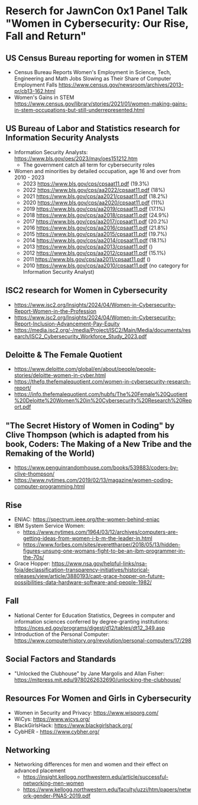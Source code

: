 # Reserch for JawnCon 0x1 Panel Talk "Women in Cybersecurity: Our Rise, Fall and Return"

## US Census Bureau reporting for women in STEM
- Census Bureau Reports Women's Employment in Science, Tech, Engineering and Math Jobs Slowing as Their Share of Computer Employment Falls https://www.census.gov/newsroom/archives/2013-pr/cb13-162.html
- Women's Gains in STEM https://www.census.gov/library/stories/2021/01/women-making-gains-in-stem-occupations-but-still-underrepresented.html


## US Bureau of Labor and Statistics research for Information Security Analysts
- Information Security Analysts: https://www.bls.gov/oes/2023/may/oes151212.htm
  - The government catch all term for cybersecurity roles
- Women and minorities by detailed occupation, age 16 and over from 2010 - 2023
  - 2023 https://www.bls.gov/cps/cpsaat11.pdf (19.3%)
  - 2022 https://www.bls.gov/cps/aa2022/cpsaat11.pdf (18%)
  - 2021 https://www.bls.gov/cps/aa2021/cpsaat11.pdf (18.2%)
  - 2020 https://www.bls.gov/cps/aa2020/cpsaat11.pdf (11%)
  - 2019 https://www.bls.gov/cps/aa2019/cpsaat11.pdf (17.1%)
  - 2018 https://www.bls.gov/cps/aa2018/cpsaat11.pdf (24.9%)
  - 2017 https://www.bls.gov/cps/aa2017/cpsaat11.pdf (20.2%)
  - 2016 https://www.bls.gov/cps/aa2016/cpsaat11.pdf (21.8%)
  - 2015 https://www.bls.gov/cps/aa2015/cpsaat11.pdf (19.7%)
  - 2014 https://www.bls.gov/cps/aa2014/cpsaat11.pdf (18.1%)
  - 2013 https://www.bls.gov/cps/aa2013/cpsaat11.pdf ()
  - 2012 https://www.bls.gov/cps/aa2012/cpsaat11.pdf (15.1%)
  - 2011 https://www.bls.gov/cps/aa2011/cpsaat11.pdf ()
  - 2010 https://www.bls.gov/cps/aa2010/cpsaat11.pdf (no category for Information Security Analyst)

## ISC2 research for Women in Cybersecurity
- https://www.isc2.org/Insights/2024/04/Women-in-Cybersecurity-Report-Women-in-the-Profession
- https://www.isc2.org/Insights/2024/04/Women-in-Cybersecurity-Report-Inclusion-Advancement-Pay-Equity
- https://media.isc2.org/-/media/Project/ISC2/Main/Media/documents/research/ISC2_Cybersecurity_Workforce_Study_2023.pdf

## Deloitte & The Female Quotient
- https://www.deloitte.com/global/en/about/people/people-stories/deloitte-women-in-cyber.html
- https://thefq.thefemalequotient.com/women-in-cybersecurity-research-report/
- https://info.thefemalequotient.com/hubfs/The%20Female%20Quotient%20Deloitte%20Women%20in%20Cybersecurity%20Research%20Report.pdf

## "The Secret History of Women in Coding" by Clive Thompson (which is adapted from his book, Coders: The Making of a New Tribe and the Remaking of the World) 
- https://www.penguinrandomhouse.com/books/539883/coders-by-clive-thompson/
- https://www.nytimes.com/2019/02/13/magazine/women-coding-computer-programming.html

## Rise
- ENIAC: https://spectrum.ieee.org/the-women-behind-eniac
- IBM System Service Women:
  - https://www.nytimes.com/1964/03/12/archives/computers-are-getting-ideas-from-women-i-b-m-the-leader-in.html
  - https://www.forbes.com/sites/everettharper/2018/05/13/hidden-figures-unsung-one-womans-fight-to-be-an-ibm-programmer-in-the-70s/
- Grace Hopper: https://www.nsa.gov/helpful-links/nsa-foia/declassification-transparency-initiatives/historical-releases/view/article/3880193/capt-grace-hopper-on-future-possibilities-data-hardware-software-and-people-1982/
  
## Fall
- National Center for Education Statistics, Degrees in computer and information sciences conferred by degree-granting institutions: https://nces.ed.gov/programs/digest/d12/tables/dt12_349.asp
- Introduction of the Personal Computer: https://www.computerhistory.org/revolution/personal-computers/17/298

## Social Factors and Standards
- "Unlocked the Clubhouse" by Jane Margolis and Allan Fisher: https://mitpress.mit.edu/9780262632690/unlocking-the-clubhouse/

## Resources For Women and Girls in Cybersecurity
- Women in Security and Privacy: https://www.wisporg.com/
- WiCys: https://www.wicys.org/
- BlackGirlsHack: https://www.blackgirlshack.org/
- CybHER - https://www.cybher.org/

## Networking
- Networking differences for men and women and their effect on advanced placement 
  - https://insight.kellogg.northwestern.edu/article/successful-networking-men-women
  - https://www.kellogg.northwestern.edu/faculty/uzzi/htm/papers/network-gender-PNAS-2019.pdf

 



